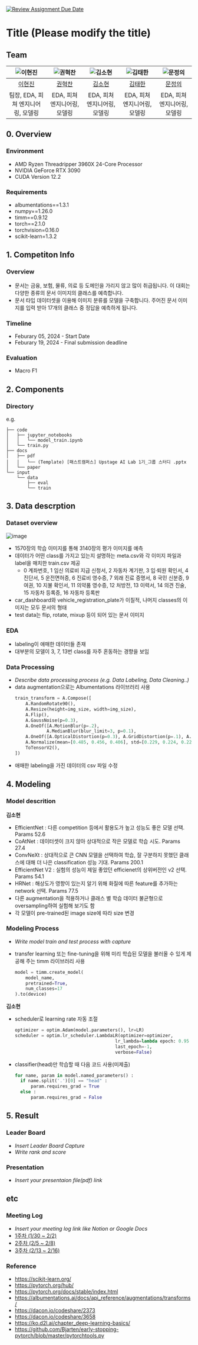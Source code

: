 [![Review Assignment Due Date](https://classroom.github.com/assets/deadline-readme-button-24ddc0f5d75046c5622901739e7c5dd533143b0c8e959d652212380cedb1ea36.svg)](https://classroom.github.com/a/3DbKuh4a)
# Title (Please modify the title)
## Team

| ![이현진](https://avatars.githubusercontent.com/u/156163982?v=4) | ![권혁찬](https://avatars.githubusercontent.com/u/156163982?v=4) | ![김소현](https://avatars.githubusercontent.com/u/156163982?v=4) | ![김태한](https://avatars.githubusercontent.com/u/156163982?v=4) | ![문정의](https://avatars.githubusercontent.com/u/156163982?v=4) |
| :--------------------------------------------------------------: | :--------------------------------------------------------------: | :--------------------------------------------------------------: | :--------------------------------------------------------------: | :--------------------------------------------------------------: |
|            [이현진](https://github.com/UpstageAILab)             |            [권혁찬](https://github.com/UpstageAILab)             |            [김소현](https://github.com/UpstageAILab)             |            [김태한](https://github.com/UpstageAILab)             |            [문정의](https://github.com/UpstageAILab)             |
|                            팀장, EDA, 피쳐 엔지니어링, 모델링                             |                            EDA, 피쳐 엔지니어링, 모델링                             |                            EDA, 피쳐 엔지니어링, 모델링                             |                            EDA, 피쳐 엔지니어링, 모델링                             |                            EDA, 피쳐 엔지니어링, 모델링                             |

## 0. Overview
### Environment
- AMD Ryzen Threadripper 3960X 24-Core Processor
- NVIDIA GeForce RTX 3090
- CUDA Version 12.2

### Requirements
- albumentations==1.3.1
- numpy==1.26.0
- timm==0.9.12
- torch==2.1.0
- torchvision=0.16.0
- scikit-learn=1.3.2

## 1. Competiton Info

### Overview

- 문서는 금융, 보험, 물류, 의료 등 도메인을 가리지 않고 많이 취급됩니다. 이 대회는 다양한 종류의 문서 이미지의 클래스를 예측합니다.
- 문서 타입 데이터셋을 이용해 이미지 분류를 모델을 구축합니다. 주어진 문서 이미지를 입력 받아 17개의 클래스 중 정답을 예측하게 됩니다.

### Timeline

- Feburary 05, 2024 - Start Date
- Feburary 19, 2024 - Final submission deadline

### Evaluation

- Macro F1

## 2. Components

### Directory
e.g.
```
├── code
│   ├── jupyter_notebooks
│   │   └── model_train.ipynb
│   └── train.py
├── docs
│   ├── pdf
│   │   └── (Template) [패스트캠퍼스] Upstage AI Lab 1기_그룹 스터디 .pptx
│   └── paper
└── input
    └── data
        ├── eval
        └── train
```

## 3. Data descrption

### Dataset overview

![image](https://github.com/UpstageAILab/upstage-cv-classification-cv3/assets/79961865/641ced0f-f10e-44ff-b230-57a1a21efb94)
- 1570장의 학습 이미지를 통해 3140장의 평가 이미지를 예측
- 데이터가 어떤 class를 가지고 있는지 설명하는 meta.csv와 각 이미지 파일과 label을 매치한 train.csv 제공
    - 0 계좌번호, 1 임신 의료비 지급 신청서, 2 자동차 계기판, 3 입·퇴원 확인서, 4 진단서, 5 운전면허증, 6 진료비 영수증, 7 외래 진료 증명서, 8 국민 신분증, 9 여권, 10 지불 확인서, 11 의약품 영수증, 12 처방전, 13 이력서, 14 의견 진술, 15 자동차 등록증, 16 자동차 등록판
- car_dashboard와 vehicle_registration_plate가 이질적, 나머지 classes의 이미지는 모두 문서의 형태
- test data는 flip, rotate, mixup 등이 되어 있는 문서 이미지


### EDA

- labeling이 애매한 데이터들 존재
- 대부분의 모델이 3, 7, 13번 class를 자주 혼동하는 경향을 보임

### Data Processing

- _Describe data processing process (e.g. Data Labeling, Data Cleaning..)_
- data augmentation으로는 Albumentations 라이브러리 사용
    ```python
    train_transform = A.Compose([
        A.RandomRotate90(),
        A.Resize(height=img_size, width=img_size),
        A.Flip(),
        A.GaussNoise(p=0.3),
        A.OneOf([A.MotionBlur(p=.2),
                A.MedianBlur(blur_limit=3, p=0.1),
        A.OneOf([A.OpticalDistortion(p=0.3), A.GridDistortion(p=.1), A.PiecewiseAffine(p=0.3), ], p=0.15),
        A.Normalize(mean=[0.485, 0.456, 0.406], std=[0.229, 0.224, 0.225]),
        ToTensorV2(),
    ])
    ```
- 애매한 labeling을 가진 데이터의 csv 파일 수정

## 4. Modeling

### Model descrition

**김소현**
- EfficientNet : 다른 competition 등에서 활용도가 높고 성능도 좋은 모델 선택. Params 52.6
- CoAtNet : 데이터셋이 크지 않아 상대적으로 작은 모델로 학습 시도. Params 27.4
- ConvNeXt : 상대적으로 큰 CNN 모델을 선택하여 학습, 잘 구분하지 못했던 클래스에 대해 더 나은 classification 성능 기대. Params 200.1
- EfficientNet V2 : 실험의 성능이 제일 좋았던 efficienet의 상위버전인 v2 선택. Params 54.1
- HRNet : 해상도가 영향이 있는지 알기 위해 화질에 따른 feature를 추가하는 network 선택. Params 77.5
- 다른 augmentation을 적용하거나 클래스 별 학습 데이터 불균형으로 oversampling하여 실험해 보기도 함
- 각 모델이 pre-trained된 image size에 따라 size 변경

### Modeling Process

- _Write model train and test process with capture_

- transfer learning 또는 fine-tuning을 위해 미리 학습된 모델을 불러올 수 있게 제공해 주는 timm 라이브러리 사용
    ```python
    model = timm.create_model(
        model_name,
        pretrained=True,
        num_classes=17
    ).to(device)
    ```

**김소현**
- scheduler로 learning rate 자동 조절
  ```python
  optimizer = optim.Adam(model.parameters(), lr=LR)
  scheduler = optim.lr_scheduler.LambdaLR(optimizer=optimizer,
                                        lr_lambda=lambda epoch: 0.95 ** epoch,
                                        last_epoch=-1,
                                        verbose=False)
  ```
- classifier(head)만 학습할 때 다음 코드 사용(미제출)
  ```python
  for name, param in model.named_parameters() :
    if name.split('.')[0] == "head" :
        param.requires_grad = True
    else :
        param.requires_grad = False
  ```

## 5. Result

### Leader Board

- _Insert Leader Board Capture_
- _Write rank and score_

### Presentation

- _Insert your presentaion file(pdf) link_

## etc

### Meeting Log

- _Insert your meeting log link like Notion or Google Docs_
- [1주차 (1/30 ~ 2/2)](https://www.notion.so/1-1-30-2-2-e794e580172e4fdea9589accb0119d9e?pvs=4)
- [2주차 (2/5 ~ 2/8)](https://www.notion.so/2-02-05-02-08-c0fcfcbf73204a3bb1db27d84ec4407c?pvs=4)
- [3주차 (2/13 ~ 2/16)](https://www.notion.so/3-02-13-02-16-34b653ac62ab47cdbedd4c1dcb99827c?pvs=4)

### Reference

- https://scikit-learn.org/
- https://pytorch.org/hub/
- https://pytorch.org/docs/stable/index.html
- https://albumentations.ai/docs/api_reference/augmentations/transforms/
- https://dacon.io/codeshare/2373
- https://dacon.io/codeshare/3658
- https://ko.d2l.ai/chapter_deep-learning-basics/
- https://github.com/Bjarten/early-stopping-pytorch/blob/master/pytorchtools.py


